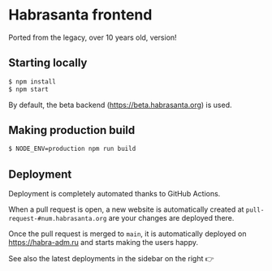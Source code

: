 # Habrasanta frontend

Ported from the legacy, over 10 years old, version!

## Starting locally

```bash
$ npm install
$ npm start
```

By default, the beta backend (https://beta.habrasanta.org) is used.

## Making production build

```bash
$ NODE_ENV=production npm run build
```

## Deployment

Deployment is completely automated thanks to GitHub Actions.

When a pull request is open, a new website is automatically created at `pull-request-#num.habrasanta.org` are your changes are deployed there.

Once the pull request is merged to `main`, it is automatically deployed on https://habra-adm.ru and starts making the users happy.

See also the latest deployments in the sidebar on the right 👉
